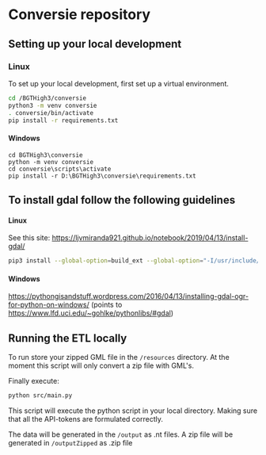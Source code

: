 # Conversie repository

## Setting up your local development

### Linux

To set up your local development, first set up a virtual environment.

```sh
cd /BGTHigh3/conversie
python3 -m venv conversie
. conversie/bin/activate
pip install -r requirements.txt
```

#### Windows

```
cd BGTHigh3\conversie
python -m venv conversie
cd conversie\scripts\activate
pip install -r D:\BGTHigh3\conversie\requirements.txt
```

## To install gdal follow the following guidelines

#### Linux

See this site: https://ljvmiranda921.github.io/notebook/2019/04/13/install-gdal/

```sh
pip3 install --global-option=build_ext --global-option="-I/usr/include/gdal" GDAL==`gdal-config --version`
```

#### Windows

https://pythongisandstuff.wordpress.com/2016/04/13/installing-gdal-ogr-for-python-on-windows/
(points to https://www.lfd.uci.edu/~gohlke/pythonlibs/#gdal)

## Running the ETL locally

To run store your zipped GML file in the `/resources` directory. At the moment this script will only convert a zip file with GML's.

Finally execute:

```sh
python src/main.py
```

This script will execute the python script in your local directory. Making sure that all the API-tokens are formulated correctly.

The data will be generated in the `/output` as .nt files.
A zip file will be generated in `/outputZipped` as .zip file
